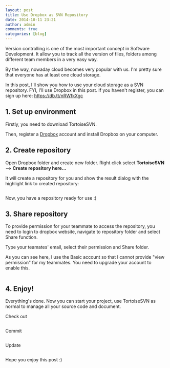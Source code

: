 ```yaml
---
layout: post
title: Use Dropbox as SVN Repository
date: 2014-10-11 23:21
author: admin
comments: true
categories: [blog]
---
```

Version controlling is one of the most important concept in Software Development. It allow you to track all the version of files, folders among different team members in a very easy way.

By the way, nowaday cloud becomes very popular with us. I'm pretty sure that everyone has at least one cloud storage.

In this post, I'll show you how to use your cloud storage as a SVN repository. FYI, I'll use Dropbox in this post. If you haven't register, you can sign up here: <a title="https://db.tt/nRWfkXgc" href="https://db.tt/nRWfkXgc" target="_blank">https://db.tt/nRWfkXgc</a>

<!--more-->
<h2>1. Set up environment</h2>
Firstly, you need to download TortoiseSVN.

Then, register a <a href="https://db.tt/nRWfkXgc" target="_blank">Dropbox</a> account and install Dropbox on your computer.
<h2>2. Create repository</h2>
Open Dropbox folder and create new folder. Right click select <strong>TortoiseSVN</strong> --&gt; <strong>Create repository here...</strong>

<img class="aligncenter" src="https://farm3.staticflickr.com/2950/15318964379_0955efaf01_o.png" alt="" />

It will create a repository for you and show the result dialog with the highlight link to created repository:

<img class="aligncenter" src="https://farm4.staticflickr.com/3956/15505495822_5eb2119dd0_o.png" alt="" />

Now, you have a repository ready for use :)
<h2>3. Share repository</h2>
To provide permission for your teammate to access the repository, you need to login to dropbox website, navigate to repository folder and select Share function.

Type your teamates' email, select their permission and Share folder.

As you can see here, I use the Basic account so that I cannot provide "view permission" for my teammates. You need to upgrade your account to enable this.

<img class="aligncenter" src="https://farm4.staticflickr.com/3929/15319141210_4ae4335788_b.jpg" alt="" />
<h2>4. Enjoy!</h2>
Everything's done. Now you can start your project, use TortoiseSVN as normal to manage all your source code and document.

Check out

<img class="aligncenter" src="https://farm4.staticflickr.com/3927/15505877115_c5959132e1_o.png" alt="" />

Commit

<img class="aligncenter" src="https://farm3.staticflickr.com/2947/15482720056_de3f0faf5d_o.png" alt="" />

Update

<img class="aligncenter" src="https://farm4.staticflickr.com/3934/15505877205_4177e1b3ec_b.jpg" alt="" />

Hope you enjoy this post :)
